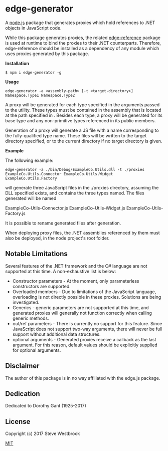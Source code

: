 # edge-generator

A [node.js](https://nodejs.org) package that generates proxies which hold references to .NET objects in JavaScript code.

While this package generates proxies, the related [edge-reference](https://github.com/SteveWestbrook/edge-reference) package is used at runtime to bind the proxies to their .NET counterparts.  Therefore, edge-reference should be installed as a dependency of any module which uses proxies generated by this package.

**Installation**

```
$ npm i edge-generator -g
```

**Usage**

```
edge-generator -a <assembly-path> [-t <target-directory>] Namespace.Type1 Namespace.Type2
```

A proxy will be generated for each type specified in the arguments passed to the utility.  These types must be contained in the assembly that is located at the path specified in <assembly-path>.  Besides each type, a proxy will be generated for its base type and any non-primitive types referenced in its public members.

Generation of a proxy will generate a JS file with a name corresponding to the fully-qualified type name.  These files will be written to the target directory specified, or to the current directory if no target directory is given.

**Example**

The following example:

```
edge-generator -a ./bin/Debug/ExampleCo.Utils.dll -t ./proxies ExampleCo.Utils.Connector ExampleCo.Utils.Widget ExampleCo.Utils.Factory
```

will generate three JavaScript files in the ./proxies directory, assuming the DLL specified exists, and contains the three types named.  The files generated will be named

ExampleCo-Utils-Connector.js
ExampleCo-Utils-Widget.js
ExampleCo-Utils-Factory.js

It is possible to rename generated files after generation.

When deploying proxy files, the .NET assemblies referenced by them must also be deployed, in the node project's root folder.

## Notable Limitations
Several features of the .NET framework and the C# language are not supported at this time.  A non-exhaustive list is below:

  * Constructor parameters - At the moment, only parameterless constructors are supported.
  * Overloaded members - Due to limitations of the JavaScript language, overloading is not directly possible in these proxies.  Solutions are being investigated.
  * Generics - generic parameters are not supported at this time, and generated proxies will generally not function correctly when calling generic methods.
  * out/ref parameters - There is currently no support for this feature.  Since JavaScript does not support two-way arguments, there will never be full support without additional data structures.
  * optional arguments - Generated proxies receive a callback as the last argument.  For this reason, default values should be explicitly supplied for optional arguments.

## Disclaimer
The author of this package is in no way affiliated with the edge.js package.

## Dedication
Dedicated to Dorothy Gant (1925-2017)

## License
Copyright (c) 2017 Steve Westbrook

[MIT](LICENSE)
